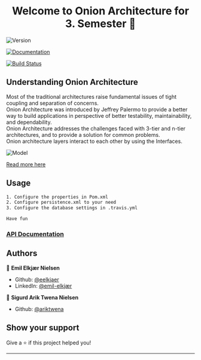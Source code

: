 <h1 align="center">Welcome to Onion Architecture for 3. Semester 👋</h1>
<p>
  <img alt="Version" src="https://img.shields.io/badge/version-1.0-blue.svg?cacheSeconds=2592000" />
</p>
<p>
  <a href="https://documenter.getpostman.com/view/13817901/TW77g3sV" target="_blank">
    <img alt="Documentation" src="https://img.shields.io/badge/documentation-yes-brightgreen.svg" />
  </a>
</p>

[![Build Status](https://travis-ci.com/eelkjaer/dat3-onionarch.svg?branch=main)](https://travis-ci.com/eelkjaer/dat3-onionarch)

## Understanding Onion Architecture
<p>
Most of the traditional architectures raise fundamental issues of tight coupling and separation of concerns.
<br>Onion Architecture was introduced by Jeffrey Palermo to provide a better way to build applications in perspective of better testability, maintainability, and dependability.
<br>Onion Architecture addresses the challenges faced with 3-tier and n-tier architectures, and to provide a solution for common problems.
<br>Onion architecture layers interact to each other by using the Interfaces.
</p>

![Model](https://www.codeguru.com/imagesvr_ce/2236/Onion1.png)

[Read more here](https://www.codeguru.com/csharp/csharp/cs_misc/designtechniques/understanding-onion-architecture.html)


## Usage
```sh
1. Configure the properties in Pom.xml
2. Configure persistence.xml to your need
3. Configure the database settings in .travis.yml

Have fun
```

### [API Documentation](https://documenter.getpostman.com/view/13817901/TW77g3sV)

## Authors

👤 **Emil Elkjær Nielsen**
* Github: [@eelkjaer](https://github.com/eelkjaer)
* LinkedIn: [@emil-elkjær](https://linkedin.com/in/emil-elkjær)

👤 **Sigurd Arik Twena Nielsen**
* Github: [@ariktwena](https://github.com/ariktwena)

## Show your support

Give a ⭐️ if this project helped you!

***
